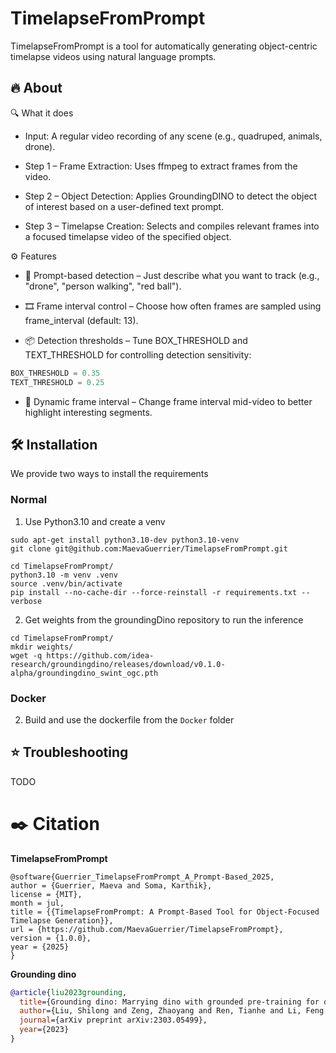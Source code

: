 # TimelapseFromPrompt
TimelapseFromPrompt is a tool for automatically generating object-centric timelapse videos using natural language prompts.

## 🔥 About

🔍 What it does

- Input: A regular video recording of any scene (e.g., quadruped, animals, drone).

- Step 1 – Frame Extraction: Uses ffmpeg to extract frames from the video.

- Step 2 – Object Detection: Applies GroundingDINO to detect the object of interest based on a user-defined text prompt.

- Step 3 – Timelapse Creation: Selects and compiles relevant frames into a focused timelapse video of the specified object.

⚙️ Features

- 💬 Prompt-based detection – Just describe what you want to track (e.g., "drone", "person walking", "red ball").

- 🎞️ Frame interval control – Choose how often frames are sampled using frame_interval (default: 13).

- 📦 Detection thresholds – Tune BOX_THRESHOLD and TEXT_THRESHOLD for controlling detection sensitivity:

```python
BOX_THRESHOLD = 0.35
TEXT_THRESHOLD = 0.25
```
- 🔁 Dynamic frame interval – Change frame interval mid-video to better highlight interesting segments.

## 🛠️ Installation 

We provide two ways to install the requirements
### Normal
1. Use Python3.10 and create a venv 
```
sudo apt-get install python3.10-dev python3.10-venv
git clone git@github.com:MaevaGuerrier/TimelapseFromPrompt.git

cd TimelapseFromPrompt/
python3.10 -m venv .venv 
source .venv/bin/activate
pip install --no-cache-dir --force-reinstall -r requirements.txt --verbose
```

2. Get weights from the groundingDino repository to run the inference 

```
cd TimelapseFromPrompt/
mkdir weights/
wget -q https://github.com/idea-research/groundingdino/releases/download/v0.1.0-alpha/groundingdino_swint_ogc.pth
```


### Docker

2. Build and use the dockerfile from the `Docker` folder


## ⭐ Troubleshooting

TODO

# ✒️ Citation

**TimelapseFromPrompt**

```BibText
@software{Guerrier_TimelapseFromPrompt_A_Prompt-Based_2025,
author = {Guerrier, Maeva and Soma, Karthik},
license = {MIT},
month = jul,
title = {{TimelapseFromPrompt: A Prompt-Based Tool for Object-Focused Timelapse Generation}},
url = {https://github.com/MaevaGuerrier/TimelapseFromPrompt},
version = {1.0.0},
year = {2025}
}
```

**Grounding dino**

```BibTeX
@article{liu2023grounding,
  title={Grounding dino: Marrying dino with grounded pre-training for open-set object detection},
  author={Liu, Shilong and Zeng, Zhaoyang and Ren, Tianhe and Li, Feng and Zhang, Hao and Yang, Jie and Li, Chunyuan and Yang, Jianwei and Su, Hang and Zhu, Jun and others},
  journal={arXiv preprint arXiv:2303.05499},
  year={2023}
}
```

